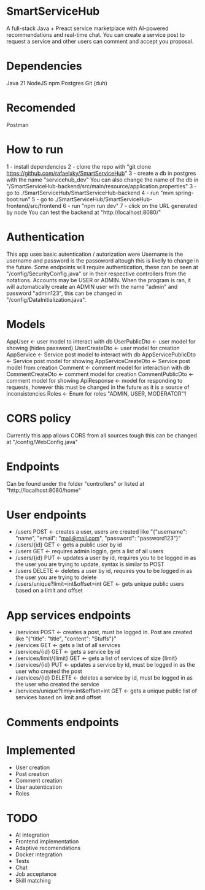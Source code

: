 # SmartServiceHub
A full-stack Java + Preact service marketplace with AI-powered recommendations and real-time chat.
You can create a service post to request a service and other users can comment and accept you proposal. 

# Dependencies 
Java 21
NodeJS
npm
Postgres
Git (duh)

# Recomended
Postman

# How to run
1 - install dependencies
2 - clone the repo with "git clone https://github.com/rafaelxky/SmartServiceHub"
3 - create a db in postgres with the name "servicehub_dev" 
You can also change the name of the db in "/SmartServiceHub-backend/src/main/resource/application.properties" 
3 - go to ./SmartServiceHub/SmartServiceHub-backend
4 - run "mvn spring-boot:run"
5 - go to ./SmartServiceHub/SmartServiceHub-frontend/src/frontend
6 - run "npm run dev"
7 - click on the URL generated by node
You can test the backend at "http://localhost:8080/"

# Authentication
This app uses basic autentication / autorization were Username is the username and password is the passoword altough this is likelly to change in the future.
Some endpoints will require authentication, these can be seen at "/config/SecurityConfig.java" or in their respective controllers from the notations.
Accounts may be USER or ADMIN.
When the program is ran, it will automatically create an ADMIN user with the name "admin" and password "admin123", this can be changed in "/config/DataInitialization.java".

# Models
AppUser <- user model to interact with db 
UserPublicDto <- user model for showing (hides password)
UserCreateDto <- user model for creation
AppService <- Service post model to interact with db
AppServicePublicDto <- Service post model for showing 
AppServiceCreateDto <- Service post model from creation
Comment <- comment model for interaction with db
CommentCreateDto <- comment model for creation
CommentPublicDto <- comment model for showing
ApiResponse <- model for responding to requests, however this must be changed in the future as it is a source of inconsistencies
Roles <- Enum for roles "ADMIN, USER, MODERATOR"1

# CORS policy
Currently this app allows CORS from all sources tough this can be changed at "/config/WebConfig.java"

# Endpoints
Can be found under the folder "controllers" or listed at "http://localhost:8080/home"

# User endpoints
- /users POST <- creates a user, users are created like "{"username": "name", "email": "mail@mail.com", "password": "password123"}"
- /users/{id} GET <- gets a public user by id 
- /users GET <- requires admin loggin, gets a list of all users
- /users/{id} PUT <- updates a user by id, requires you to be logged in as the user you are trying to update, syntax is similar to POST
- /users DELETE <- deletes a user by id, requires you to be logged in as the user you are trying to delete
- /users/unique?limit=int&offset=int GET <- gets unique public users based on a limit and offset 

# App services endpoints
- /services POST <- creates a post, must be logged in. Post are created like "{"title": "title", "content": "Stuffs"}" 
- /services GET <- gets a list of all services 
- /services/{id} GET <- gets a service by id
- /services/limit/{limit} GET <- gets a list of services of size {limit}
- /services/{id} PUT <- updates a service by id, must be logged in as the user who created the post
- /services/{id} DELETE <- deletes a service by id, must be logged in as the user who created the service
- /services/unique?limiy=int&offset=int GET <- gets a unique public list of services based on limit and offset

# Comments endpoints

# Implemented
- User creation
- Post creation
- Comment creation
- User autentication
- Roles
# TODO
- AI integration
- Frontend implementation
- Adaptive recomendations
- Docker integration
- Tests
- Chat
- Job acceptance
- Skill matching
